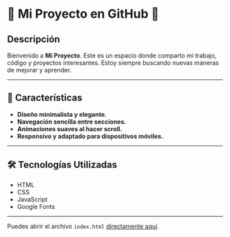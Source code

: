 # 🌟 Mi Proyecto en GitHub 🌟


## Descripción

Bienvenido a **Mi Proyecto**. Este es un espacio donde comparto mi trabajo, código y proyectos interesantes. Estoy siempre buscando nuevas maneras de mejorar y aprender.

---

## 📌 Características

- **Diseño minimalista y elegante.**
- **Navegación sencilla entre secciones.**
- **Animaciones suaves al hacer scroll.**
- **Responsivo y adaptado para dispositivos móviles.**

---

## 🛠️ Tecnologías Utilizadas

- HTML
- CSS
- JavaScript
- Google Fonts

---
Puedes abrir el archivo `index.html` [directamente aquí](index).
